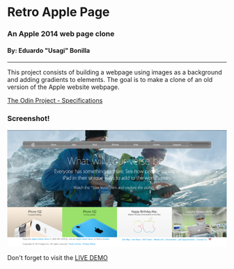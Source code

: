 # Retro Apple Page
### An Apple 2014 web page clone
#### By: Eduardo "Usagi" Bonilla
---
This project consists of building a webpage using images as a background and adding gradients to elements. The goal is to make a clone of an old version of the Apple website webpage.


[The Odin Project - Specifications](https://www.theodinproject.com/courses/html5-and-css3/lessons/building-with-backgrounds-and-gradients)

### Screenshot!

![Still here?, go check the live demo](img/screenshot.png)

Don't forget to visit the [LIVE DEMO](https://usagib.github.io/appleclone)

 
